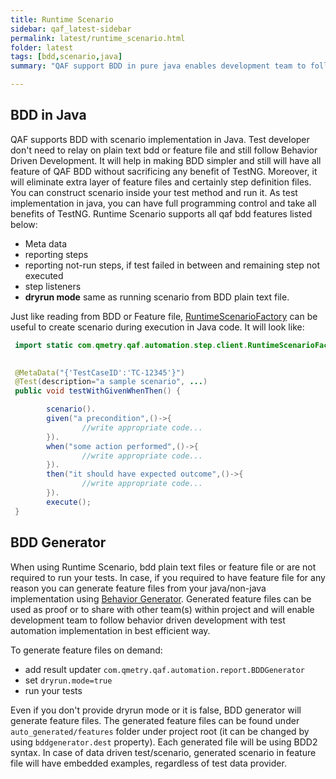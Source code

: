 ```yaml
---
title: Runtime Scenario
sidebar: qaf_latest-sidebar
permalink: latest/runtime_scenario.html
folder: latest
tags: [bdd,scenario,java]
summary: "QAF support BDD in pure java enables development team to follow behavior driven development approach for test automation implementation in best efficient way."

---
```


## BDD in Java

QAF supports BDD with scenario implementation in Java. Test developer don't need to relay on plain text bdd or feature file and still follow Behavior Driven Development. It will help in making BDD simpler and still will have all feature of QAF BDD without sacrificing any benefit of TestNG. Moreover, it will eliminate extra layer of feature files and certainly step definition files.
You can construct scenario inside your test method and run it. As test implementation in java, you can have full programming control and take all benefits of TestNG. Runtime Scenario supports all qaf bdd features listed below:
  - Meta data
  - reporting steps
  - reporting not-run steps, if test failed in between and remaining step not executed 
  - step listeners
  - <b>dryrun mode</b> same as running scenario from BDD plain text file.

Just like reading from BDD or Feature file, [RuntimeScenarioFactory](javadoc/com/qmetry/qaf/automation/step/client/RuntimeScenarioFactory.html) can be useful to create scenario during execution in Java code. It will look like: 

```java
 import static com.qmetry.qaf.automation.step.client.RuntimeScenarioFactory.scenario;
 

 @MetaData("{'TestCaseID':'TC-12345'}")
 @Test(description="a sample scenario", ...)
 public void testWithGivenWhenThen() {

        scenario().
        given("a precondition",()->{
                //write appropriate code...
        }).
        when("some action performed",()->{
                //write appropriate code...
        }).
        then("it should have expected outcome",()->{
                //write appropriate code...
        }).
        execute();
 }

```

## BDD Generator

When using Runtime Scenario, bdd plain text files or feature file or are not required to run your tests. 
In case, if you required to have feature file for any reason you can generate feature files from your java/non-java implementation using [Behavior Generator](javadoc/com/qmetry/qaf/automation/report/BDDGenerator.html). Generated feature files can be used as proof or to share with other team(s) within project and will enable development team to follow behavior driven development with test automation implementation in best efficient way.

To generate feature files on demand: 
  - add result updater `com.qmetry.qaf.automation.report.BDDGenerator`
  - set `dryrun.mode=true`
  - run your tests
  
Even if you don't provide dryrun mode or it is false, BDD generator will generate feature files. The generated feature files can be found under `auto_generated/features` folder under project root (it can be changed by using `bddgenerator.dest` property). Each generated file will be using BDD2 syntax. In case of data driven test/scenario, generated scenario in feature file will have embedded examples, regardless of test data provider.